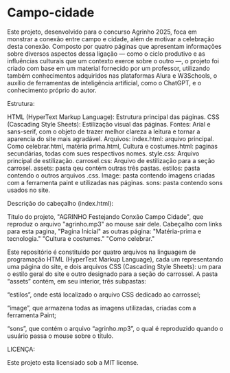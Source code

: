 # Campo-cidade

Este projeto, desenvolvido para o concurso Agrinho 2025, foca em monstrar a conexão entre campo e cidade, além de motivar a celebração desta conexão.
Composto por quatro páginas que apresentam informações sobre diversos aspectos dessa ligação — como o ciclo produtivo e as influências culturais que um contexto exerce sobre o outro —, o projeto foi criado com base em um material fornecido por um professor, utilizando também conhecimentos adquiridos nas plataformas Alura e W3Schools, o auxílio de ferramentas de inteligência artificial, como o ChatGPT, e o conhecimento próprio do autor.

Estrutura:

HTML (HyperText Markup Language): Estrutura principal das páginas. CSS (Cascading Style Sheets): Estilização visual das páginas. Fontes: Arial e sans-serif, com o objeto de trazer melhor clareza a leitura e tornar a aparencia do site mais agradável. Arquivos: index.html: arquivo principal. Como celebrar.html, matéria prima.html, Cultura e costumes.html: paginas secundárias, todas com sues respectivos nomes. style.css: Arquivo principal de estilização. carrosel.css: Arquivo de estilização para a seção carrosel. assets: pasta qeu contém outras três pastas. estilos: pasta contendo o outros arquivos .css. Image: pasta contendo imagens criadas com a ferramenta paint e utilizadas nas páginas. sons: pasta contendo sons usados no site.

Descrição do cabeçalho (index.html):

Titulo do projeto, "AGRINHO Festejando Conxão Campo Cidade", que reproduz o arquivo "agrinho.mp3" ao mouse sair dele.
Cabeçalho com links para esta pagina, "Pagina Inicial" as outras página: "Matéria-prima e tecnologia." "Cultura e costumes." "Como celebrar."



Este repositório é constituido por quatro arquivos na linguagem de programação HTML (HyperText Markup Language), cada um representando uma página do site, e dois arquivos CSS (Cascading Style Sheets): um para o estilo geral do site e outro designado para a seção do carrossel. A pasta “assets” contém, em seu interior, três subpastas:

“estilos”, onde está localizado o arquivo CSS dedicado ao carrossel;

“image”, que armazena todas as imagens utilizadas, criadas com a ferramenta Paint;

“sons”, que contém o arquivo “agrinho.mp3”, o qual é reproduzido quando o usuário passa o mouse sobre o título.

LICENÇA:

Este projeto esta licensiado sob a MIT license.
